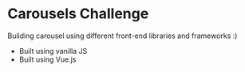 # Carousels Challenge

Building carousel using different front-end libraries and frameworks :)

- Built using vanilla JS
- Built using Vue.js